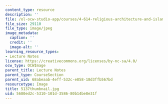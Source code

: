 ```yaml
---
content_type: resource
description: ''
file: /ol-ocw-studio-app/courses/4-614-religious-architecture-and-islamic-cultures-fall-2002/5680ed2c5310101d358680b14be8e31f_5137thumbnail.jpg
file_size: 29110
file_type: image/jpeg
image_metadata:
  caption: ''
  credit: ''
  image-alt: ''
learning_resource_types:
- Lecture Notes
license: https://creativecommons.org/licenses/by-nc-sa/4.0/
ocw_type: OCWImage
parent_title: Lecture Notes
parent_type: CourseSection
parent_uid: 68abeaab-4eff-532c-e858-18d3ffb567bd
resourcetype: Image
title: 5137thumbnail.jpg
uid: 5680ed2c-5310-101d-3586-80b14be8e31f
---
```

